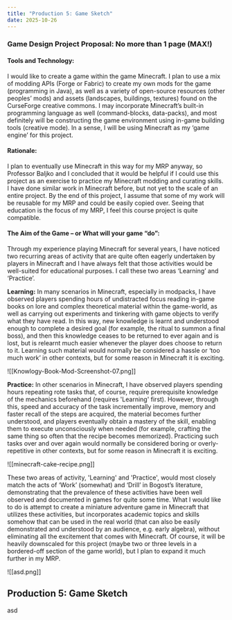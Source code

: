 ```yaml
---
title: "Production 5: Game Sketch"
date: 2025-10-26
---
```

### Game Design Project Proposal: No more than 1 page (MAX!)

#### Tools and Technology:

I would like to create a game within the game Minecraft. I plan to use a mix of modding APIs (Forge or Fabric) to create my own mods for the game (programming in Java), as well as a variety of open-source resources (other peoples’ mods) and assets (landscapes, buildings, textures) found on the CurseForge creative commons. I may incorporate Minecraft’s built-in programming language as well (command-blocks, data-packs), and most definitely will be constructing the game environment using in-game building tools (creative mode). In a sense, I will be using Minecraft as my ‘game engine’ for this project.

#### Rationale:

I plan to eventually use Minecraft in this way for my MRP anyway, so Professor Baljko and I concluded that it would be helpful if I could use this project as an exercise to practice my Minecraft modding and curating skills. I have done similar work in Minecraft before, but not yet to the scale of an entire project. By the end of this project, I assume that some of my work will be reusable for my MRP and could be easily copied over. Seeing that education is the focus of my MRP, I feel this course project is quite compatible.

#### The Aim of the Game – or What will your game “do”: 

Through my experience playing Minecraft for several years, I have noticed two recurring areas of activity that are quite often eagerly undertaken by players in Minecraft and I have always felt that those activities would be well-suited for educational purposes. I call these two areas ‘Learning’ and ‘Practice’. 

**Learning:** In many scenarios in Minecraft, especially in modpacks, I have observed players spending hours of undistracted focus reading in-game books on lore and complex theoretical material within the game-world, as well as carrying out experiments and tinkering with game objects to verify what they have read. In this way, new knowledge is learnt and understood enough to complete a desired goal (for example, the ritual to summon a final boss), and then this knowledge ceases to be returned to ever again and is lost, but is relearnt much easier whenever the player does choose to return to it. Learning such material would normally be considered a hassle or ‘too much work’ in other contexts, but for some reason in Minecraft it is exciting.

![[Knowlogy-Book-Mod-Screenshot-07.png]]

**Practice:** In other scenarios in Minecraft, I have observed players spending hours repeating rote tasks that, of course, require prerequisite knowledge of the mechanics beforehand (requires 'Learning' first). However, through this, speed and accuracy of the task incrementally improve, memory and faster recall of the steps are acquired, the material becomes further understood, and players eventually obtain a mastery of the skill, enabling them to execute unconsciously when needed (for example, crafting the same thing so often that the recipe becomes memorized). Practicing such tasks over and over again would normally be considered boring or overly-repetitive in other contexts, but for some reason in Minecraft it is exciting.

![[minecraft-cake-recipe.png]]

These two areas of activity, 'Learning' and 'Practice', would most closely match the acts of ‘Work’ (somewhat) and ‘Drill’ in Bogost’s literature, demonstrating that the prevalence of these activities have been well observed and documented in games for quite some time. What I would like to do is attempt to create a miniature adventure game in Minecraft that utilizes these activities, but incorporates academic topics and skills somehow that can be used in the real world (that can also be easily demonstrated and understood by an audience, e.g. early algebra), without eliminating all the excitement that comes with Minecraft. Of course, it will be heavily downscaled for this project (maybe two or three levels in a bordered-off section of the game world), but I plan to expand it much further in my MRP.

![[asd.png]]
## Production 5: Game Sketch

asd